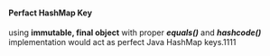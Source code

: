 <h4 id="perfact-hashmap-key">Perfact HashMap Key</h4>
<p>using <strong>immutable, final object</strong> with proper <strong><em>equals()</em></strong> and <strong><em>hashcode()</em></strong> implementation would act as perfect Java HashMap keys.1111</p>

